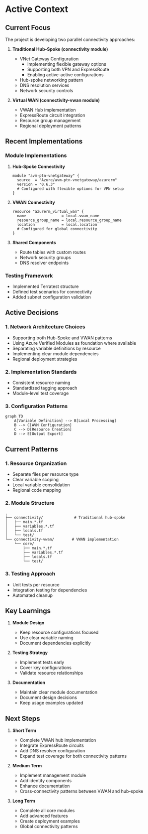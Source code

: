 # Active Context

## Current Focus

The project is developing two parallel connectivity approaches:

1. **Traditional Hub-Spoke (connectivity module)**

   - VNet Gateway Configuration
     - Implementing flexible gateway options
     - Supporting both VPN and ExpressRoute
     - Enabling active-active configurations
   - Hub-spoke networking pattern
   - DNS resolution services
   - Network security controls

2. **Virtual WAN (connectivity-vwan module)**
   - VWAN Hub implementation
   - ExpressRoute circuit integration
   - Resource group management
   - Regional deployment patterns

## Recent Implementations

### Module Implementations

1. **Hub-Spoke Connectivity**

   ```hcl
   module "avm-ptn-vnetgateway" {
     source  = "Azure/avm-ptn-vnetgateway/azurerm"
     version = "0.6.3"
     # Configured with flexible options for VPN setup
   }
   ```

2. **VWAN Connectivity**

   ```hcl
   resource "azurerm_virtual_wan" {
     name                = local.vwan_name
     resource_group_name = local.resource_group_name
     location            = local.location
     # Configured for global connectivity
   }
   ```

3. **Shared Components**
   - Route tables with custom routes
   - Network security groups
   - DNS resolver endpoints

### Testing Framework

- Implemented Terratest structure
- Defined test scenarios for connectivity
- Added subnet configuration validation

## Active Decisions

### 1. Network Architecture Choices

- Supporting both Hub-Spoke and VWAN patterns
- Using Azure Verified Modules as foundation where available
- Separating variable definitions by resource
- Implementing clear module dependencies
- Regional deployment strategies

### 2. Implementation Standards

- Consistent resource naming
- Standardized tagging approach
- Module-level test coverage

### 3. Configuration Patterns

```mermaid
graph TD
    A[Variable Definition] --> B[Local Processing]
    B --> C[AVM Configuration]
    C --> D[Resource Creation]
    D --> E[Output Export]
```

## Current Patterns

### 1. Resource Organization

- Separate files per resource type
- Clear variable scoping
- Local variable consolidation
- Regional code mapping

### 2. Module Structure

```
.
├── connectivity/              # Traditional hub-spoke
│   ├── main.*.tf
│   ├── variables.*.tf
│   ├── locals.tf
│   └── test/
└── connectivity-vwan/        # VWAN implementation
    └── core/
        ├── main.*.tf
        ├── variables.*.tf
        ├── locals.tf
        └── test/
```

### 3. Testing Approach

- Unit tests per resource
- Integration testing for dependencies
- Automated cleanup

## Key Learnings

1. **Module Design**

   - Keep resource configurations focused
   - Use clear variable naming
   - Document dependencies explicitly

2. **Testing Strategy**

   - Implement tests early
   - Cover key configurations
   - Validate resource relationships

3. **Documentation**
   - Maintain clear module documentation
   - Document design decisions
   - Keep usage examples updated

## Next Steps

1. **Short Term**

   - Complete VWAN hub implementation
   - Integrate ExpressRoute circuits
   - Add DNS resolver configuration
   - Expand test coverage for both connectivity patterns

2. **Medium Term**

   - Implement management module
   - Add identity components
   - Enhance documentation
   - Cross-connectivity patterns between VWAN and hub-spoke

3. **Long Term**
   - Complete all core modules
   - Add advanced features
   - Create deployment examples
   - Global connectivity patterns
